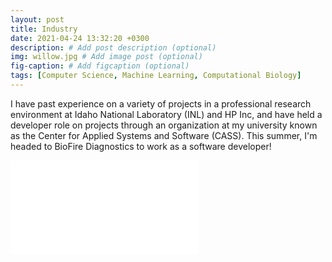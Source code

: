 ```yaml
---
layout: post
title: Industry
date: 2021-04-24 13:32:20 +0300
description: # Add post description (optional)
img: willow.jpg # Add image post (optional)
fig-caption: # Add figcaption (optional)
tags: [Computer Science, Machine Learning, Computational Biology]
---
```


I have past experience on a variety of projects in a professional research environment at Idaho National Laboratory (INL) and HP Inc, and have held a developer role on projects through an organization at my university known as the Center for Applied Systems and Software (CASS). This summer, I'm headed to BioFire Diagnostics to work as a software developer!


![Resume]({{site.baseurl}}/assets/img/resume.pdf)
